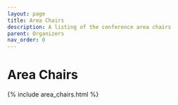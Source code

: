 ```yaml
---
layout: page
title: Area Chairs
description: A listing of the conference area chairs
parent: Organizers
nav_order: 0
---
```


# Area Chairs

{% include area_chairs.html %}
